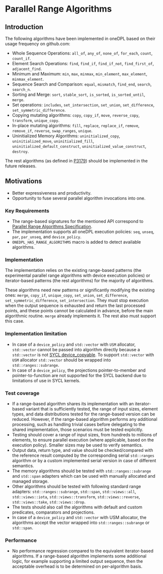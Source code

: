 # Parallel Range Algorithms

## Introduction
The following algorithms have been implemented in oneDPL based on
their usage frequency on github.com:
- Whole Sequence Operations: `all_of`, `any_of`, `none_of`, `for_each`, `count`, `count_if`.
- Element Search Operations: `find`, `find_if`, `find_if_not`, `find_first_of`, `adjacent_find`.
- Minimum and Maximum: `min`, `max`, `minmax`, `min_element`, `max_element`, `minmax_element`.
- Sequence Search and Comparison: `equal`, `mismatch`, `find_end`, `search`, `search_n`.
- Sorting and Merge: `sort`, `stable_sort`, `is_sorted`, `is_sorted_until`, `merge`.
- Set operations: `includes`, `set_intersection`, `set_union`, `set_difference`,
  `set_symmetric_difference`.
- Copying mutating algorithms: `copy`, `copy_if`, `move`, `reverse_copy`, `transform`,
  `unique_copy`.
- In-place mutating algorithms: `fill`, `replace`, `replace_if`, `remove`, `remove_if`, `reverse`,
  `swap_ranges`, `unique`.
- Uninitialized Memory Algorithms: `uninitialized_copy`, `uninitialized_move`, `uninitialized_fill`,
  `uninitialized_default_construct`, `uninitialized_value_construct`, `destroy`.

The rest algorithms (as defined in [P3179](https://wg21.link/p3179))
should be implemented in the future releases.

## Motivations
- Better expressiveness and productivity.
- Opportunity to fuse several parallel algorithm invocations into one.

### Key Requirements
- The range-based signatures for the mentioned API correspond to
  [Parallel Range Algorithms Specification](https://github.com/uxlfoundation/oneAPI-spec/blob/main/source/elements/oneDPL/source/parallel_api/parallel_range_api.rst).
- The implementation supports all oneDPL execution policies:
  `seq`, `unseq`, `par`, `par_unseq`, and `device_policy`.
- `ONEDPL_HAS_RANGE_ALGORITHMS` macro is added to detect available algorithms.

### Implementation
The implementation relies on the existing
range-based patterns (the experimental parallel range algorithms with device execution policies) or
iterator-based patterns (the rest algorithms) for the majority of algorithms.

These algorithms need new patterns or significantly modifying the existing ones:
`merge`,  `copy_if`, `unique_copy`,
`set_union`, `set_difference`, `set_symmetric_difference`, `set_intersection`.
They must stop execution when the output sequence is exhausted and return the last processed points,
and these points cannot be calculated in advance, before the main algorithmic routine.
`merge` already implements it. The rest also must support this case.

### Implementation limitation
- In case of a `device_policy` and `std::vector` with `USM` allocator,
  `std::vector` cannot be passed into algorithm directly because a `std::vector` is not
  [SYCL device_copyable](https://registry.khronos.org/SYCL/specs/sycl-2020/html/sycl-2020.html#sec::device.copyable).
  To support `std::vector` with `USM` allocator
  `std::vector` should be wrapped into `std::ranges::subrange`.
- In case of a `device_policy`, the projections pointer-to-member and pointer-to-function
  are not supported for the SYCL backend due to limitations of use in SYCL kernels.

### Test coverage
- If a range-based algorithm shares its implementation with an iterator-based variant
  that is sufficiently tested,
  the range of input sizes, element types, and data distributions tested
  for the range-based version can be reduced.
  However, if the range-based algorithm performs any additional processing,
  such as handling trivial cases before delegating to the shared implementation,
  those scenarios must be tested explicitly.
- Testing should cover a range of input sizes,
  from hundreds to millions of elements, to ensure parallel execution
  (where applicable, based on the execution policy). Smaller sizes may be used to verify semantics.
- Output data, return type, and value should be checked/compared with the reference result
  computed by the corresponding serial `std::ranges` algorithm or
  by a custom implemented serial version in case of different semantics.
- The memory algorithms should be tested with `std::ranges::subrange` and `std::span`
  adapters which can be used with manually allocated and managed storage.
- Other algorithms should be tested with following standard range adapters:
  `std::ranges::subrange`, `std::span`, `std::views::all`, `std::views::iota`,
  `std::views::transform`, `std::views::reverse`, `std::views::take`, `std::views::drop`.
- The tests should also call the algorithms with default and custom predicates,
  comparators and projections.
- In case of a `device_policy` and `std::vector` with USM allocator,
  the algorithms accept the vector wrapped into `std::ranges::subrange` or `std::span`.

### Performance
- No performance regression compared to the equivalent iterator-based algorithms.
  If a range-based algorithm implements some additional logic,
  for example supporting a limited output sequence,
  then the acceptable overhead is to be determined on per-algorithm basis.
